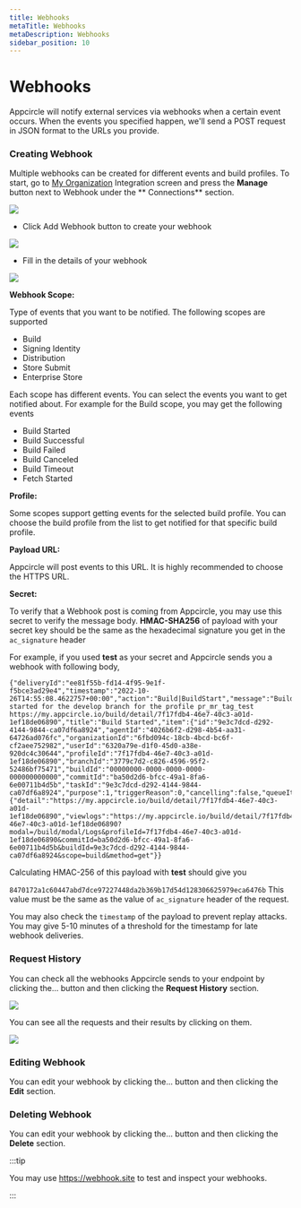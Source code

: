```yaml
---
title: Webhooks
metaTitle: Webhooks
metaDescription: Webhooks
sidebar_position: 10
---
```


# Webhooks

Appcircle will notify external services via webhooks when a certain event occurs. When the events you specified happen, we'll send a POST request in JSON format to the URLs you
provide.

### Creating Webhook

Multiple webhooks can be created for different events and build profiles. To start, go to [My Organization](./my-organization.md) Integration screen and press the **Manage** button next to Webhook under the ** Connections**  section.

![](<https://cdn.appcircle.io/docs/assets/webhook1.png>)

- Click Add Webhook button to create your webhook

![](<https://cdn.appcircle.io/docs/assets/webhook2.png>)

- Fill in the details of your webhook

![](<https://cdn.appcircle.io/docs/assets/webhook3.png>)

**Webhook Scope:** 

Type of events that you want to be notified. The following scopes are supported

- Build
- Signing Identity
- Distribution
- Store Submit
- Enterprise Store

Each scope has different events. You can select the events you want to get notified about. For example for the Build scope, you may get the following events

- Build Started
- Build Successful
- Build Failed
- Build Canceled
- Build Timeout
- Fetch Started

**Profile:**

Some scopes support getting events for the selected build profile. You can choose the build profile from the list to get notified for that specific build profile.

**Payload URL:**

Appcircle will post events to this URL. It is highly recommended to choose the HTTPS URL.

**Secret:**

To verify that a Webhook post is coming from Appcircle, you may use this secret to verify the message body. **HMAC-SHA256** of payload with your secret key should be the same as the hexadecimal signature you get in the `ac_signature` header

For example, if you used **test** as your secret and Appcircle sends you a webhook with following body,

```
{"deliveryId":"ee81f55b-fd14-4f95-9e1f-f5bce3ad29e4","timestamp":"2022-10-26T14:55:08.4622757+00:00","action":"Build|BuildStart","message":"Build started for the develop branch for the profile pr_mr_tag_test https://my.appcircle.io/build/detail/7f17fdb4-46e7-40c3-a01d-1ef18de06890","title":"Build Started","item":{"id":"9e3c7dcd-d292-4144-9844-ca07df6a8924","agentId":"4026b6f2-d298-4b54-aa31-64726ad076fc","organizationId":"6fbd094c-18cb-4bcd-bc6f-cf2aee752982","userId":"6320a79e-d1f0-45d0-a38e-920dc4c30644","profileId":"7f17fdb4-46e7-40c3-a01d-1ef18de06890","branchId":"3779c7d2-c826-4596-95f2-52486bf75471","buildId":"00000000-0000-0000-0000-000000000000","commitId":"ba50d2d6-bfcc-49a1-8fa6-6e00711b4d5b","taskId":"9e3c7dcd-d292-4144-9844-ca07df6a8924","purpose":1,"triggerReason":0,"cancelling":false,"queueItemStatus":1,"xcodeVersion":""},"links":{"detail":"https://my.appcircle.io/build/detail/7f17fdb4-46e7-40c3-a01d-1ef18de06890","viewlogs":"https://my.appcircle.io/build/detail/7f17fdb4-46e7-40c3-a01d-1ef18de06890?modal=/build/modal/Logs&profileId=7f17fdb4-46e7-40c3-a01d-1ef18de06890&commitId=ba50d2d6-bfcc-49a1-8fa6-6e00711b4d5b&buildId=9e3c7dcd-d292-4144-9844-ca07df6a8924&scope=build&method=get"}}
```
Calculating HMAC-256 of this payload with **test** should give you 

`8470172a1c60447abd7dce97227448da2b369b17d54d128306625979eca6476b` This value must be the same as the value of `ac_signature` header of the request.

You may also check the `timestamp` of the payload to prevent replay attacks. You may give 5-10 minutes of a threshold for the timestamp for late webhook deliveries.


### Request History

You can check all the webhooks Appcircle sends to your endpoint by clicking the... button and then clicking the **Request History** section.

![](<https://cdn.appcircle.io/docs/assets/webhook4.png>)

You can see all the requests and their results by clicking on them.

![](<https://cdn.appcircle.io/docs/assets/webhook5.png>)


### Editing Webhook

You can edit your webhook by clicking the... button and then clicking the **Edit** section.

### Deleting Webhook

You can edit your webhook by clicking the... button and then clicking the **Delete** section.

:::tip

You may use https://webhook.site to test and inspect your webhooks.

:::
